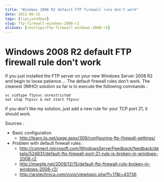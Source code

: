 ```yaml
---
title: "Windows 2008 R2 default FTP firewall rule don't work"
date: 2011-06-15
tags: [tips,windows]
slug: ftp-firewall-windows-2008-r2
aliases: [/en/tips/ftp-firewall-windows-2008-r2]
---
```

# Windows 2008 R2 default FTP firewall rule don't work

If you just installed the FTP server on your new Windows Server 2008 R2 and begin to loose patience.... The default firewall rules don't work. The cleanest (IMHO) solution so far is to execute the following commands :

```
sc sidtype ftpsvc unrestricted
net stop ftpsvc & net start ftpsvc 
```

If you don't like my solution, just add a new rule for your TCP port 21, it should work.

Sources : 

*	Basic configuration
    * http://learn.iis.net/page.aspx/309/configuring-ftp-firewall-settings/
*	Problem with default firewall rules :
    * http://connect.microsoft.com/WindowsServerFeedback/feedback/details/524831/default-ftp-firewall-port-21-rule-is-broken-in-windows-2008-r2
    * http://mwsite.net/2009/12/15/default-ftp-firewall-rule-broken-in-windows-2008-r2/
    * http://arstechnica.com/civis/viewtopic.php?f=17&t=43736







